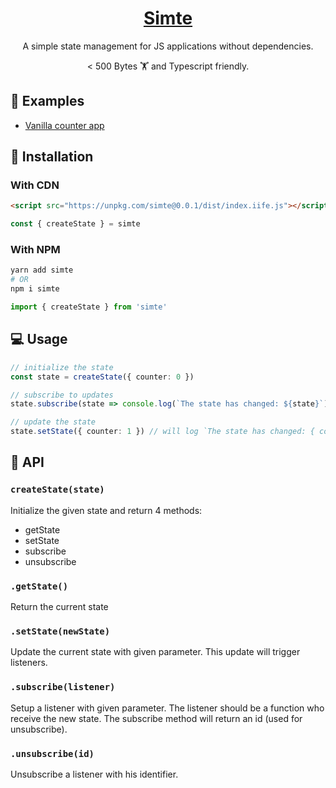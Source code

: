 <div align="center">
  <h1><a href="https://www.npmjs.com/package/simte">Simte</a></h1>
  <p>A simple state management for JS applications without dependencies.</p>
  <p>< 500 Bytes 🏋️ and Typescript friendly.</p>
</div>

## 👀 Examples

- [Vanilla counter app](examples/vanilla-counter/index.html)

## 🔧 Installation

### With CDN

```html
<script src="https://unpkg.com/simte@0.0.1/dist/index.iife.js"></script>
```

```js
const { createState } = simte
```

### With NPM

```sh
yarn add simte
# OR
npm i simte
```

```ts
import { createState } from 'simte'
```

## 💻 Usage

```ts
// initialize the state
const state = createState({ counter: 0 })

// subscribe to updates
state.subscribe(state => console.log(`The state has changed: ${state}`))

// update the state
state.setState({ counter: 1 }) // will log `The state has changed: { counter: 1 }`
```

## 📕 API

### `createState(state)`

Initialize the given state and return 4 methods:

- getState
- setState
- subscribe
- unsubscribe

### `.getState()`

Return the current state

### `.setState(newState)`

Update the current state with given parameter. This update will trigger listeners.

### `.subscribe(listener)`

Setup a listener with given parameter. The listener should be a function who receive the new state. The subscribe method will return an id (used for unsubscribe).

### `.unsubscribe(id)`

Unsubscribe a listener with his identifier.
